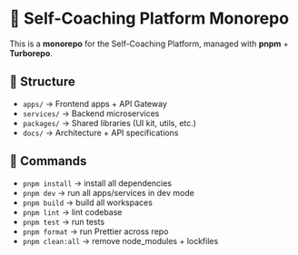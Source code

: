 # 🧭 Self-Coaching Platform Monorepo

This is a **monorepo** for the Self-Coaching Platform, managed with **pnpm** + **Turborepo**.

## 📂 Structure
- `apps/` → Frontend apps + API Gateway
- `services/` → Backend microservices
- `packages/` → Shared libraries (UI kit, utils, etc.)
- `docs/` → Architecture + API specifications

## 🚀 Commands
- `pnpm install` → install all dependencies
- `pnpm dev` → run all apps/services in dev mode
- `pnpm build` → build all workspaces
- `pnpm lint` → lint codebase
- `pnpm test` → run tests
- `pnpm format` → run Prettier across repo
- `pnpm clean:all` → remove node_modules + lockfiles
